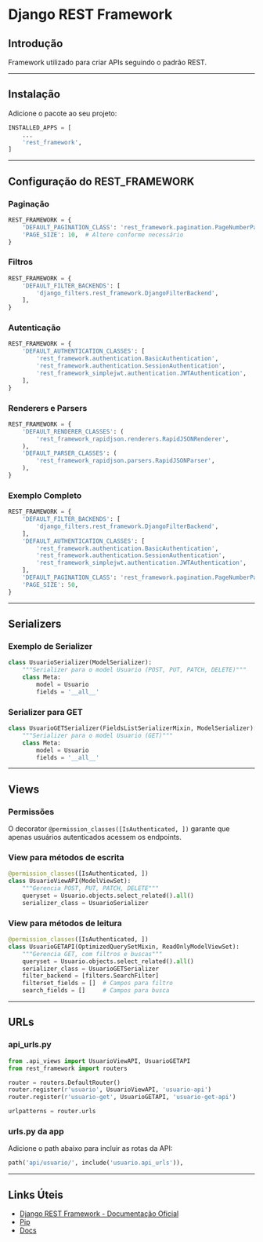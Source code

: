 # Django REST Framework

## Introdução

Framework utilizado para criar APIs seguindo o padrão REST.

---

## Instalação

Adicione o pacote ao seu projeto:

```python
INSTALLED_APPS = [
    ...
    'rest_framework',
]
```

---

## Configuração do REST_FRAMEWORK

### Paginação

```python
REST_FRAMEWORK = {
    'DEFAULT_PAGINATION_CLASS': 'rest_framework.pagination.PageNumberPagination',
    'PAGE_SIZE': 10,  # Altere conforme necessário
}
```

### Filtros

```python
REST_FRAMEWORK = {
    'DEFAULT_FILTER_BACKENDS': [
        'django_filters.rest_framework.DjangoFilterBackend',
    ],
}
```

### Autenticação

```python
REST_FRAMEWORK = {
    'DEFAULT_AUTHENTICATION_CLASSES': [
        'rest_framework.authentication.BasicAuthentication',
        'rest_framework.authentication.SessionAuthentication',
        'rest_framework_simplejwt.authentication.JWTAuthentication',
    ],
}
```

### Renderers e Parsers

```python
REST_FRAMEWORK = {
    'DEFAULT_RENDERER_CLASSES': (
        'rest_framework_rapidjson.renderers.RapidJSONRenderer',
    ),
    'DEFAULT_PARSER_CLASSES': (
        'rest_framework_rapidjson.parsers.RapidJSONParser',
    ),
}
```

### Exemplo Completo

```python
REST_FRAMEWORK = {
    'DEFAULT_FILTER_BACKENDS': [
        'django_filters.rest_framework.DjangoFilterBackend',
    ],
    'DEFAULT_AUTHENTICATION_CLASSES': [
        'rest_framework.authentication.BasicAuthentication',
        'rest_framework.authentication.SessionAuthentication',
        'rest_framework_simplejwt.authentication.JWTAuthentication',
    ],
    'DEFAULT_PAGINATION_CLASS': 'rest_framework.pagination.PageNumberPagination',
    'PAGE_SIZE': 50,
}
```

---

## Serializers

### Exemplo de Serializer

```python
class UsuarioSerializer(ModelSerializer):
    """Serializer para o model Usuario (POST, PUT, PATCH, DELETE)"""
    class Meta:
        model = Usuario
        fields = '__all__'
```

### Serializer para GET

```python
class UsuarioGETSerializer(FieldsListSerializerMixin, ModelSerializer):
    """Serializer para o model Usuario (GET)"""
    class Meta:
        model = Usuario
        fields = '__all__'
```

---

## Views

### Permissões

O decorator `@permission_classes([IsAuthenticated, ])` garante que apenas usuários autenticados acessem os endpoints.

### View para métodos de escrita

```python
@permission_classes([IsAuthenticated, ])
class UsuarioViewAPI(ModelViewSet):
    """Gerencia POST, PUT, PATCH, DELETE"""
    queryset = Usuario.objects.select_related().all()
    serializer_class = UsuarioSerializer
```

### View para métodos de leitura

```python
@permission_classes([IsAuthenticated, ])
class UsuarioGETAPI(OptimizedQuerySetMixin, ReadOnlyModelViewSet):
    """Gerencia GET, com filtros e buscas"""
    queryset = Usuario.objects.select_related().all()
    serializer_class = UsuarioGETSerializer
    filter_backend = [filters.SearchFilter]
    filterset_fields = []  # Campos para filtro
    search_fields = []     # Campos para busca
```

---

## URLs

### api_urls.py

```python
from .api_views import UsuarioViewAPI, UsuarioGETAPI
from rest_framework import routers

router = routers.DefaultRouter()
router.register(r'usuario', UsuarioViewAPI, 'usuario-api')
router.register(r'usuario-get', UsuarioGETAPI, 'usuario-get-api')

urlpatterns = router.urls
```

### urls.py da app

Adicione o path abaixo para incluir as rotas da API:

```python
path('api/usuario/', include('usuario.api_urls')),
```

---

## Links Úteis

- [Django REST Framework - Documentação Oficial](https://agtecpalmas.github.io/AgtecCore/django_rest_framework/)
- [Pip](https://pypi.org/project/djangorestframework/)
- [Docs](https://www.django-rest-framework.org/)